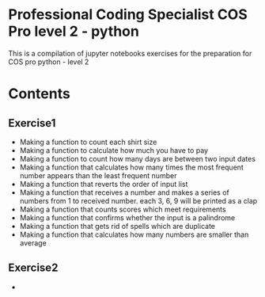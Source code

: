# Professional Coding Specialist COS Pro level 2 - python
This is a compilation of jupyter notebooks exercises for the preparation for COS pro python - level 2

# Contents
## Exercise1
- Making a function to count each shirt size
- Making a function to calculate how much you have to pay
- Making a function to count how many days are between two input dates
- Making a function that calculates how many times the most frequent number appears than the least frequent number
- Making a function that reverts the order of input list
- Making a function that receives a number and makes a series of numbers from 1 to received number. each 3, 6, 9 will be printed as a clap
- Making a function that counts scores which meet requirements 
- Making a function that confirms whether the input is a palindrome
- Making a function that gets rid of spells which are duplicate
- Making a function that calculates how many numbers are smaller than average

## Exercise2
-
